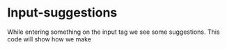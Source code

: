 # Input-suggestions
While entering something on the input tag we see some suggestions. This code will show how we make
